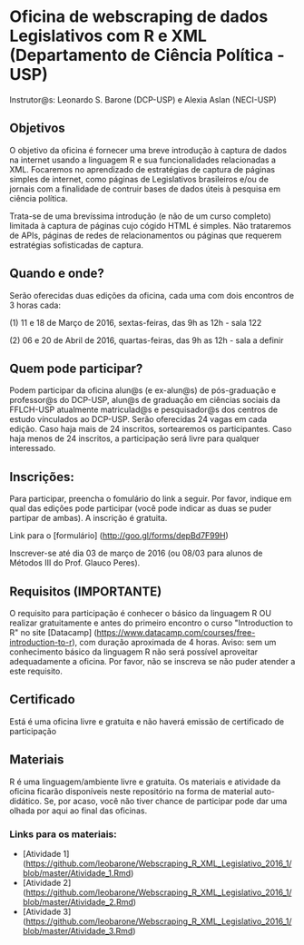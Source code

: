 # Oficina de webscraping de dados Legislativos com R e XML (Departamento de Ciência Política - USP)
Instrutor@s: Leonardo S. Barone (DCP-USP) e Alexia Aslan (NECI-USP)

## Objetivos
O objetivo da oficina é fornecer uma breve introdução à captura de dados na internet usando a linguagem R e sua funcionalidades relacionadas a XML. Focaremos no aprendizado de estratégias de captura de páginas simples de internet, como páginas de Legislativos brasileiros e/ou de jornais com a finalidade de contruir bases de dados úteis à pesquisa em ciência política.

Trata-se de uma brevíssima introdução (e não de um curso completo) limitada à captura de páginas cujo cógido HTML é simples. Não trataremos de APIs, páginas de redes de relacionamentos ou páginas que requerem estratégias sofisticadas de captura.

## Quando e onde?
Serão oferecidas duas edições da oficina, cada uma com dois encontros de 3 horas cada:

(1) 11 e 18 de Março de 2016, sextas-feiras, das 9h as 12h - sala 122 

(2) 06 e 20 de Abril de 2016, quartas-feiras, das 9h as 12h - sala a definir

## Quem pode participar?
Podem participar da oficina alun@s (e ex-alun@s) de pós-graduação e professor@s do DCP-USP, alun@s de graduação em ciências sociais da FFLCH-USP atualmente matriculad@s e pesquisador@s dos centros de estudo vínculados ao DCP-USP. Serão oferecidas 24 vagas em cada edição. Caso haja mais de 24 inscritos, sortearemos os participantes. Caso haja menos de 24 inscritos, a participação será livre para qualquer interessado.

## Inscrições:
Para participar, preencha o fomulário do link a seguir. Por favor, indique em qual das edições pode participar (você pode indicar as duas se puder partipar de ambas). A inscrição é gratuita.

Link para o [formulário] (http://goo.gl/forms/depBd7F99H)

Inscrever-se até dia 03 de março de 2016 (ou 08/03 para alunos de Métodos III do Prof. Glauco Peres).

## Requisitos (IMPORTANTE)
O requisito para participação é conhecer o básico da linguagem R OU realizar gratuitamente e antes do primeiro encontro o curso "Introduction to R" no site [Datacamp] (https://www.datacamp.com/courses/free-introduction-to-r), com duração aproximada de 4 horas. Aviso: sem um conhecimento básico da linguagem R não será possível aproveitar adequadamente a oficina. Por favor, não se inscreva se não puder atender a este requisito.

## Certificado
Está é uma oficina livre e gratuita e não haverá emissão de certificado de participação

## Materiais
R é uma linguagem/ambiente livre e gratuita. Os materiais e atividade da oficina ficarão disponíveis neste repositório na forma de material auto-didático. Se, por acaso, você não tiver chance de participar pode dar uma olhada por aqui ao final das oficinas.

### Links para os materiais:
- [Atividade 1] (https://github.com/leobarone/Webscraping_R_XML_Legislativo_2016_1/blob/master/Atividade_1.Rmd)
- [Atividade 2] (https://github.com/leobarone/Webscraping_R_XML_Legislativo_2016_1/blob/master/Atividade_2.Rmd)
- [Atividade 3] (https://github.com/leobarone/Webscraping_R_XML_Legislativo_2016_1/blob/master/Atividade_3.Rmd)
